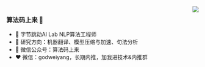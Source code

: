 <img align="right" src="https://github-readme-stats.vercel.app/api?username=godweiyang&show_icons=true&icon_color=CE1D2D&text_color=718096&bg_color=ffffff&hide_title=true" />

### 算法码上来 👋

- :orange_book: 字节跳动AI Lab NLP算法工程师
- :hammer: 研究方向：机器翻译、模型压缩与加速、句法分析
- :ram: 微信公众号：算法码上来
- :heart: 微信：godweiyang，长期内推，加我进技术&内推群
